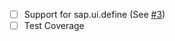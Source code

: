 - [ ] Support for sap.ui.define (See [#3](https://github.com/TimoSta/tern-openui5/issues/3))
- [ ] Test Coverage
